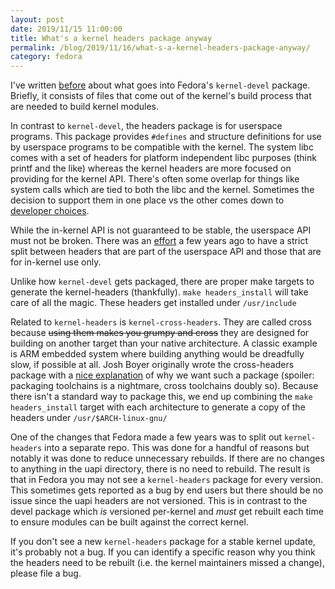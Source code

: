 ```yaml
---
layout: post
date: 2019/11/15 11:00:00
title: What's a kernel headers package anyway
permalink: /blog/2019/11/16/what-s-a-kernel-headers-package-anyway/
category: fedora
---
```

I've written [before](https://www.labbott.name/blog/2018/06/21/what-s-a-kernel-devel-package-anyway/)
about what goes into Fedora's `kernel-devel` package. Briefly, it consists
of files that come out of the kernel's build process that are needed to
build kernel modules.

In contrast to `kernel-devel`, the headers package is for userspace programs.
This package provides `#defines` and structure definitions for use by
userspace programs to be compatible with the kernel. The system libc
comes with a set of headers for platform independent libc purposes (think
printf and the like) whereas the kernel headers are more focused on providing
for the kernel API. There's often some overlap for things like system calls
which are tied to both the libc and the kernel. Sometimes the decision to
support them in one place vs the other comes down to [developer choices](https://lwn.net/Articles/799331/).

While the in-kernel API
is not guaranteed to be stable, the userspace API must not be broken. There
was an [effort](https://lwn.net/Articles/507794/) a few years ago to have
a strict split between headers that are part of the userspace API and those
that are for in-kernel use only.

Unlike how `kernel-devel` gets packaged, there are proper make targets
to generate the kernel-headers (thankfully). `make headers_install` will
take care of all the magic. These headers get installed under `/usr/include`

Related to `kernel-headers` is `kernel-cross-headers`. They are called
cross because <strike>using them makes you grumpy and cross</strike> they are designed
for building on another target than your native architecture. A classic
example is ARM embedded system where building anything would be dreadfully
slow, if possible at all. Josh Boyer originally wrote the cross-headers
package with a [nice explanation](https://src.fedoraproject.org/rpms/kernel/c/f65f3f11ac03d07551854cc00886f7314a5ac330)
of why we want such a package (spoiler: packaging toolchains is a nightmare,
cross toolchains doubly so). Because there isn't a standard way to
package this, we end up combining the `make headers_install` target with
each architecture to generate a copy of the headers under `/usr/$ARCH-linux-gnu/`

One of the changes that Fedora made a few years was to split out
`kernel-headers` into a separate repo. This was done for a handful of reasons
but notably it was done to reduce unnecessary rebuilds. If there are no
changes to anything in the uapi directory, there is no need to rebuild. The
result is that in Fedora you may not see a `kernel-headers` package for every
version. This sometimes gets reported as a bug by end users but there should
be no issue since the uapi headers are not versioned. This is in contrast
to the devel package which _is_ versioned per-kernel and _must_ get rebuilt
each time to ensure modules can be built against the correct kernel.

If you don't see a new `kernel-headers` package for a stable kernel update,
it's probably not a bug. If you can identify a specific reason why you think
the headers need to be rebuilt (i.e. the kernel maintainers missed a change),
please file a bug.

